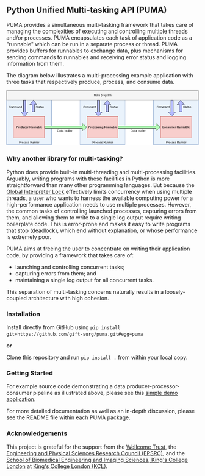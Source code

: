 ## Python Unified Multi-tasking API (PUMA)

PUMA provides a simultaneous multi-tasking framework that takes care of managing the complexities of executing and controlling multiple threads and/or processes.
PUMA encapsulates each task of application code as a "runnable" which can be run in a separate process or thread.
PUMA provides buffers for runnables to exchange data, plus mechanisms for sending commands to runnables and receiving error status and logging information from them.

The diagram below illustrates a multi-processing example application with three tasks that respectively produce, process, and consume data.

![PUMA multi-tasking example using multiple processes][example]

[example]: ./resources/example-multi-tasking.png

### Why another library for multi-tasking?

Python does provide built-in multi-threading and multi-processing facilities.
Arguably, writing programs with these facilities in Python is more straightforward than many other programming languages.
But because the [Global Interpreter Lock][gil] effectively limits concurrency when using multiple threads, a user who wants to harness the available computing power for a high-performance application needs to use multiple processes.
However, the common tasks of controlling launched processes, capturing errors from them, and allowing them to write to a single log output require writing boilerplate code.
This is error-prone and makes it easy to write programs that stop (deadlock), which end without explanation, or whose performance is extremely poor.

[gil]: https://wiki.python.org/moin/GlobalInterpreterLock

PUMA aims at freeing the user to concentrate on writing their application code, by providing a framework that takes care of:

* launching and controlling concurrent tasks;
* capturing errors from them; and
* maintaining a single log output for all concurrent tasks.

This separation of multi-tasking concerns naturally results in a loosely-coupled architecture with high cohesion.

### Installation

Install directly from GitHub using `pip install git+https://github.com/gift-surg/puma.git#egg=puma`

**or**

Clone this repository and run `pip install .` from within your local copy.

### Getting Started

For example source code demonstrating a data producer-processor-consumer pipeline as illustrated above, please see this [simple demo application][example-code].

For more detailed documentation as well as an in-depth discussion, please see the README file within each PUMA package.

[example-code]: ./demos/producer_consumer_pipeline/main.py

### Acknowledgements

This project is grateful for the support from
the [Wellcome Trust][wt],
the [Engineering and Physical Sciences Research Council (EPSRC)][epsrc],
and
the [School of Biomedical Engineering and Imaging Sciences, King's College London][bmeis] at [King's College London (KCL)][kcl].

[wt]: https://wellcome.ac.uk/
[epsrc]: https://www.epsrc.ac.uk/
[kcl]: http://www.kcl.ac.uk
[bmeis]: https://www.kcl.ac.uk/lsm/research/divisions/imaging/index.aspx
